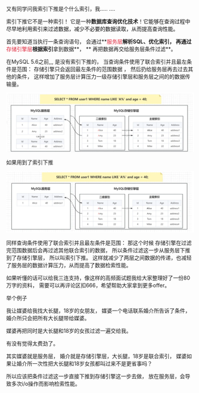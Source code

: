  又有同学问我索引下推是个什么索引，我.....   ....



索引下推它不是一种索引！ 它是一种**数据库查询优化技术**！<font style="color:rgb(13, 13, 13);">它能够在查询过程中尽早地利用索引来过滤数据，减少不必要的数据读取，从而提高查询性能。</font>





首先要知道当执行一条查询语句，  会通过**<font style="color:#DF2A3F;">服务层</font>****解析SQL**、**优化索引**， 再通过**<font style="color:#DF2A3F;">存储引擎层</font>**根据索引**拿到数据**， ** 再把数据再交给服务层条件过滤**。



在MySQL 5.6之前,,,   是没有索引下推的，  当查询条件使用了联合索引并且最左条件是范围：    存储引擎只会返回最左条件的范围数据 ，  然后扔给服务层再去过去其他的条件，  这样增加了服务层计算压力一级存储引擎层和服务层之间的的数据传输量。

![image-1725898394611](./assets/image-1725898394611.png)

 



如果用到了索引下推

![image-1725898395041](./assets/image-1725898395041.png)   

同样查询条件使用了联合索引并且最左条件是范围： 那这个时候   存储引擎在过滤完范围数据后会再过滤其他联合索引的数据， 所以条件过滤这一步从服务层下推到了存储引擎层，  所以叫索引下推。  这样就减少了两层之间数据的传递，也减轻了服务层的数据计算压力，从而提高了数据检索性能。

 

如果听懂的话可以给我三连支持，像这样的高频面试题我给大家整理好了一份80万字的资料， 需要可以再评论区扣666，希望帮助大家拿到更多offer。









 









 



举个例子  

我让媒婆给我找大长腿，18岁的女朋友，      媒婆一个电话联系婚介所告诉了条件，     婚介所只会把所有大长腿带给媒婆。  

媒婆再把同时是大长腿和18岁的女孩过滤一遍交给我。  

 有没有觉得太费劲了。



 其实媒婆就是服务层， 婚介就是存储引擎层，大长腿，18岁是联合索引， 媒婆如果让婚介所一次性把大长腿和18岁女孩都叫过来不是更省事吗？

所以应该把条件过滤这一步直接下推到存储引擎这一步去做，  放在服务层，会导致多次i/o操作而影响检索性能。 












